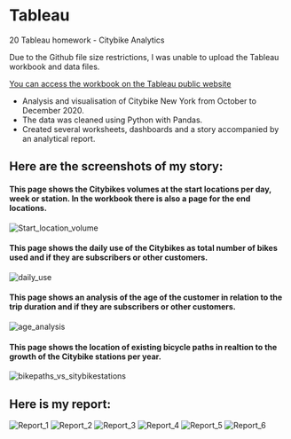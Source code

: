 # Tableau
20 Tableau homework - Citybike Analytics

Due to the Github file size restrictions, I was unable to upload the Tableau workbook and data files.

[You can access the workbook on the Tableau public website](https://public.tableau.com/views/20Tableauhomework-CitybikeNewYork/Story?:language=en&:display_count=y&publish=yes&:origin=viz_share_link)

* Analysis and visualisation of Citybike New York from October to December 2020.
* The data was cleaned using Python with Pandas.
* Created several worksheets, dashboards and a story accompanied by an analytical report.

## Here are the screenshots of my story:

#### This page shows the Citybikes volumes at the start locations per day, week or station. In the workbook there is also a page for the end locations.
![Start_location_volume](Project_screenshots/Start_location_volume.png)

#### This page shows the daily use of the Citybikes as total number of bikes used and if they are subscribers or other customers.
![daily_use](Project_screenshots/daily_use.png)

#### This page shows an analysis of the age of the customer in relation to the trip duration and if they are subscribers or other customers.
![age_analysis](Project_screenshots/age_analysis.png)

#### This page shows the location of existing bicycle paths in realtion to the growth of the Citybike stations per year.
![bikepaths_vs_sitybikestations](Project_screenshots/bikepaths_vs_sitybikestations.png)

## Here is my report:

![Report_1](Project_screenshots/Report_1.jpg)
![Report_2](Project_screenshots/Report_2.jpg)
![Report_3](Project_screenshots/Report_3.jpg)
![Report_4](Project_screenshots/Report_4.jpg)
![Report_5](Project_screenshots/Report_5.jpg)
![Report_6](Project_screenshots/Report_6.jpg)
